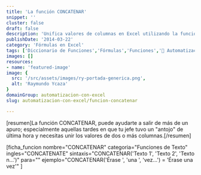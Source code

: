 ```yaml
---
title: 'La función CONCATENAR'
snippet: ''
cluster: false
draft: false 
description: 'Unifica valores de columnas en Excel utilizando la función CONCATENAR. Aprende a combinar datos de manera eficiente.'
publishDate: '2014-03-22'
category: 'Fórmulas en Excel'
tags: ['Diccionario de Funciones','Fórmulas','Funciones','🤖 Automatización con Excel']
images: []
resources: 
- name: 'featured-image'
image: {
  src: '/src/assets/images/ry-portada-generica.png',
  alt: 'Raymundo Ycaza'
}
domainGroup: automatizacion-con-excel
slug: automatizacion-con-excel/funcion-concatenar

---
```


\[resumen\]La función CONCATENAR, puede ayudarte a salir de más de un apuro; especialmente aquellas tardes en que tu jefe tuvo un "antojo" de última hora y necesitas unir los valores de dos o más columnas.\[/resumen\]

\[ficha\_funcion nombre="CONCATENAR" categoria="Funciones de Texto" ingles="CONCATENATE" sintaxis="CONCATENAR('Texto 1', 'Texto 2', 'Texto n...')" para="" ejemplo="CONCATENAR('Érase ', 'una ', 'vez...') = 'Érase una vez'" \]

